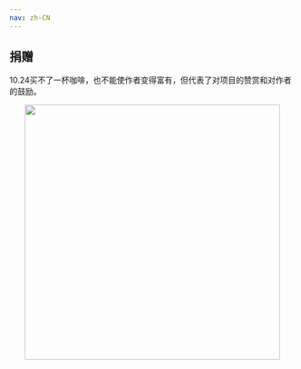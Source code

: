 ```yaml
---
nav: zh-CN
---
```



## 捐赠

<p class="tip">
10.24买不了一杯咖啡，也不能使作者变得富有，但代表了对项目的赞赏和对作者的鼓励。</p>

<p align="center">
  <img src="https://o3e85j0cv.qnssl.com/static/wechat_pay_10_24.jpg?821d3eb" width="450">
</p>